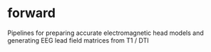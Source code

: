 forward
=======

Pipelines for preparing accurate electromagnetic head models and generating EEG lead field matrices from T1 / DTI
